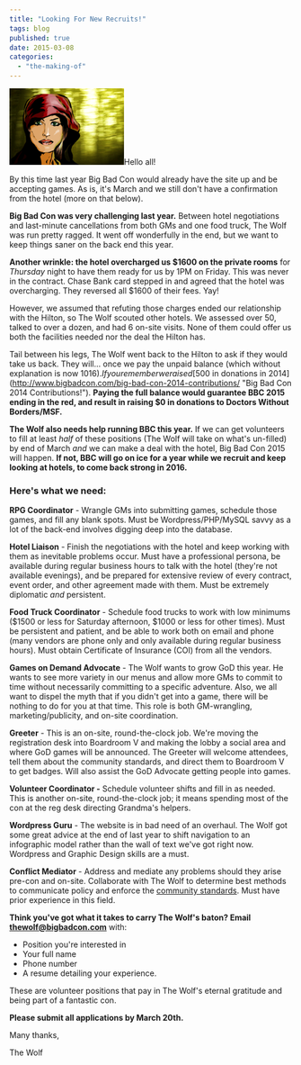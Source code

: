 ```yaml
---
title: "Looking For New Recruits!"
tags: blog
published: true
date: 2015-03-08
categories: 
  - "the-making-of"
---
```


[![Little Red - Mistress of Big Bad Con](/images/little-red-204x136.png)](/images/little-red-204x136.png)Hello all!

By this time last year Big Bad Con would already have the site up and be accepting games. As is, it's March and we still don't have a confirmation from the hotel (more on that below).

**Big Bad Con was very challenging last year.** Between hotel negotiations and last-minute cancellations from both GMs and one food truck, The Wolf was run pretty ragged. It went off wonderfully in the end, but we want to keep things saner on the back end this year.

**Another wrinkle: the hotel overcharged us $1600 on the private rooms** for _Thursday_ night to have them ready for us by 1PM on Friday. This was never in the contract. Chase Bank card stepped in and agreed that the hotel was overcharging. They reversed all $1600 of their fees. Yay!

However, we assumed that refuting those charges ended our relationship with the Hilton, so The Wolf scouted other hotels. We assessed over 50, talked to over a dozen, and had 6 on-site visits. None of them could offer us both the facilities needed nor the deal the Hilton has.

Tail between his legs, The Wolf went back to the Hilton to ask if they would take us back. They will... once we pay the unpaid balance (which without explanation is now $1016). If you remember we raised [$500 in donations in 2014](http://www.bigbadcon.com/big-bad-con-2014-contributions/ "Big Bad Con 2014 Contributions!"). **Paying the full balance would guarantee BBC 2015 ending in the red, and result in raising $0 in donations to Doctors Without Borders/MSF.**

**The Wolf also needs help running BBC this year.** If we can get volunteers to fill at least _half_ of these positions (The Wolf will take on what's un-filled) by end of March _and_ we can make a deal with the hotel, Big Bad Con 2015 will happen. **If not, BBC will go on ice for a year while we recruit and keep looking at hotels, to come back strong in 2016.**

### Here's what we need:

**RPG Coordinator** - Wrangle GMs into submitting games, schedule those games, and fill any blank spots. Must be Wordpress/PHP/MySQL savvy as a lot of the back-end involves digging deep into the database.

**Hotel Liaison** - Finish the negotiations with the hotel and keep working with them as inevitable problems occur. Must have a professional persona, be available during regular business hours to talk with the hotel (they're not available evenings), and be prepared for extensive review of every contract, event order, and other agreement made with them. Must be extremely diplomatic _and_ persistent.

**Food Truck Coordinator** - Schedule food trucks to work with low minimums ($1500 or less for Saturday afternoon, $1000 or less for other times). Must be persistent and patient, and be able to work both on email and phone (many vendors are phone only and only available during regular business hours). Must obtain Certificate of Insurance (COI) from all the vendors.

**Games on Demand Advocate** - The Wolf wants to grow GoD this year. He wants to see more variety in our menus and allow more GMs to commit to time without necessarily committing to a specific adventure. Also, we all want to dispel the myth that if you didn't get into a game, there will be nothing to do for you at that time. This role is both GM-wrangling, marketing/publicity, and on-site coordination.

**Greeter** - This is an on-site, round-the-clock job. We're moving the registration desk into Boardroom V and making the lobby a social area and where GoD games will be announced. The Greeter will welcome attendees, tell them about the community standards, and direct them to Boardroom V to get badges. Will also assist the GoD Advocate getting people into games.

**Volunteer Coordinator -** Schedule volunteer shifts and fill in as needed. This is another on-site, round-the-clock job; it means spending most of the con at the reg desk directing Grandma's helpers.

**Wordpress Guru** - The website is in bad need of an overhaul. The Wolf got some great advice at the end of last year to shift navigation to an infographic model rather than the wall of text we've got right now. Wordpress and Graphic Design skills are a must.

**Conflict Mediator** - Address and mediate any problems should they arise pre-con and on-site. Collaborate with The Wolf to determine best methods to communicate policy and enforce the [community standards](http://www.bigbadcon.com/community-standards/). Must have prior experience in this field.

**Think you've got what it takes to carry The Wolf's baton? Email thewolf@bigbadcon.com** with:

- Position you're interested in
- Your full name
- Phone number
- A resume detailing your experience.

These are volunteer positions that pay in The Wolf's eternal gratitude and being part of a fantastic con.

**Please submit all applications by March 20th.**

Many thanks,

The Wolf
